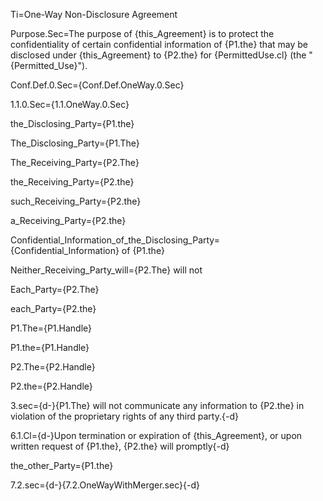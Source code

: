 Ti=One-Way Non-Disclosure Agreement

Purpose.Sec=The purpose of {this_Agreement} is to protect the confidentiality of certain confidential information of {P1.the} that may be disclosed under {this_Agreement} to {P2.the} for {PermittedUse.cl} (the "{Permitted_Use}").

Conf.Def.0.Sec={Conf.Def.OneWay.0.Sec}

1.1.0.Sec={1.1.OneWay.0.Sec}

the_Disclosing_Party={P1.the}

The_Disclosing_Party={P1.The}

The_Receiving_Party={P2.The}

the_Receiving_Party={P2.the}

such_Receiving_Party={P2.the}

a_Receiving_Party={P2.the}

Confidential_Information_of_the_Disclosing_Party={Confidential_Information} of {P1.the}

Neither_Receiving_Party_will={P2.The} will not

Each_Party={P2.The}

each_Party={P2.the}

P1.The={P1.Handle}

P1.the={P1.Handle}

P2.The={P2.Handle}

P2.the={P2.Handle}

3.sec={d-}{P1.The} will not communicate any information to {P2.the} in violation of the proprietary rights of any third party.{-d}

6.1.Cl={d-}Upon termination or expiration of {this_Agreement}, or upon written request of {P1.the}, {P2.the} will promptly{-d}

the_other_Party={P1.the}

7.2.sec={d-}{7.2.OneWayWithMerger.sec}{-d}
